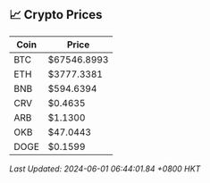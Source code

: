 ## 📈 Crypto Prices

| Coin | Price |
| ---- | ----- |
| BTC | $67546.8993 |
| ETH | $3777.3381 |
| BNB | $594.6394 |
| CRV | $0.4635 |
| ARB | $1.1300 |
| OKB | $47.0443 |
| DOGE | $0.1599 |

_Last Updated: 2024-06-01 06:44:01.84 +0800 HKT_